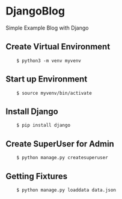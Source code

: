 # DjangoBlog

Simple Example Blog with Django

## Create Virtual Environment

```
    $ python3 -m venv myvenv
```
## Start up Environment

```
    $ source myvenv/bin/activate
```
## Install Django

```
    $ pip install django
```

## Create SuperUser for Admin

```
    $ python manage.py createsuperuser
```

## Getting Fixtures

```
    $ python manage.py loaddata data.json 
```
